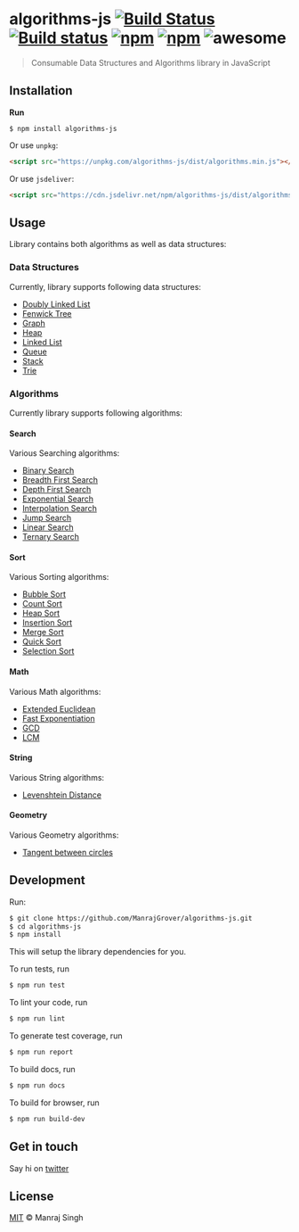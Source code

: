 # algorithms-js [![Build Status](https://travis-ci.org/ManrajGrover/algorithms-js.svg?branch=master)](https://travis-ci.org/ManrajGrover/algorithms-js) [![Build status](https://ci.appveyor.com/api/projects/status/6l0vybrb4y0c7eh8?svg=true)](https://ci.appveyor.com/project/ManrajGrover/algorithms-js) [![npm](https://img.shields.io/npm/v/algorithms-js.svg?maxAge=2592000?style=flat-square)](https://www.npmjs.com/package/algorithms-js) [![npm](https://img.shields.io/npm/dt/algorithms-js.svg?maxAge=2592000?style=flat-square)](https://www.npmjs.com/package/algorithms-js) ![awesome](https://img.shields.io/badge/awesome-yes-green.svg)
> Consumable Data Structures and Algorithms library in JavaScript

## Installation

**Run**

```shell
$ npm install algorithms-js
```

Or use `unpkg`:

```html
<script src="https://unpkg.com/algorithms-js/dist/algorithms.min.js"></script>
```

Or use `jsdeliver`:

```html
<script src="https://cdn.jsdelivr.net/npm/algorithms-js/dist/algorithms.min.js"></script>
```

## Usage
Library contains both algorithms as well as data structures:

### Data Structures
Currently, library supports following data structures:

- [Doubly Linked List](https://github.com/ManrajGrover/algorithms-js/blob/master/src/data-structures/doubly_linked_list.js)
- [Fenwick Tree](https://github.com/ManrajGrover/algorithms-js/blob/master/src/data-structures/fenwick_tree.js)
- [Graph](https://github.com/ManrajGrover/algorithms-js/blob/master/src/data-structures/graph.js)
- [Heap](https://github.com/ManrajGrover/algorithms-js/blob/master/src/data-structures/heap.js)
- [Linked List](https://github.com/ManrajGrover/algorithms-js/blob/master/src/data-structures/linked_list.js)
- [Queue](https://github.com/ManrajGrover/algorithms-js/blob/master/src/data-structures/queue.js)
- [Stack](https://github.com/ManrajGrover/algorithms-js/blob/master/src/data-structures/stack.js)
- [Trie](https://github.com/ManrajGrover/algorithms-js/blob/master/src/data-structures/trie.js)

### Algorithms
Currently library supports following algorithms:

#### Search
Various Searching algorithms:

- [Binary Search](https://github.com/ManrajGrover/algorithms-js/blob/master/src/algorithms/search/binary_search.js)
- [Breadth First Search](https://github.com/ManrajGrover/algorithms-js/blob/master/src/algorithms/search/breadth_first_search.js)
- [Depth First Search](https://github.com/ManrajGrover/algorithms-js/blob/master/src/algorithms/search/depth_first_search.js)
- [Exponential Search](https://github.com/ManrajGrover/algorithms-js/blob/master/src/algorithms/search/exponential_search.js)
- [Interpolation Search](https://github.com/ManrajGrover/algorithms-js/blob/master/src/algorithms/search/interpolation_search.js)
- [Jump Search](https://github.com/ManrajGrover/algorithms-js/blob/master/src/algorithms/search/jump_search.js)
- [Linear Search](https://github.com/ManrajGrover/algorithms-js/blob/master/src/algorithms/search/linear_search.js)
- [Ternary Search](https://github.com/ManrajGrover/algorithms-js/blob/master/src/algorithms/search/ternary_search.js)

#### Sort
Various Sorting algorithms:

- [Bubble Sort](https://github.com/ManrajGrover/algorithms-js/blob/master/src/algorithms/sort/bubble_sort.js)
- [Count Sort](https://github.com/ManrajGrover/algorithms-js/blob/master/src/algorithms/sort/count_sort.js)
- [Heap Sort](https://github.com/ManrajGrover/algorithms-js/blob/master/src/algorithms/sort/heap_sort.js)
- [Insertion Sort](https://github.com/ManrajGrover/algorithms-js/blob/master/src/algorithms/sort/insertion_sort.js)
- [Merge Sort](https://github.com/ManrajGrover/algorithms-js/blob/master/src/algorithms/sort/merge_sort.js)
- [Quick Sort](https://github.com/ManrajGrover/algorithms-js/blob/master/src/algorithms/sort/quick_sort.js)
- [Selection Sort](https://github.com/ManrajGrover/algorithms-js/blob/master/src/algorithms/sort/selection_sort.js)

#### Math
Various Math algorithms:

- [Extended Euclidean](https://github.com/ManrajGrover/algorithms-js/blob/master/src/algorithms/math/extended_euclidean.js)
- [Fast Exponentiation](https://github.com/ManrajGrover/algorithms-js/blob/master/src/algorithms/math/fast_exp.js)
- [GCD](https://github.com/ManrajGrover/algorithms-js/blob/master/src/algorithms/math/gcd.js)
- [LCM](https://github.com/ManrajGrover/algorithms-js/blob/master/src/algorithms/math/lcm.js)

#### String
Various String algorithms:

- [Levenshtein Distance](https://github.com/ManrajGrover/algorithms-js/blob/master/src/algorithms/string/levenshtein_distance.js)

#### Geometry
Various Geometry algorithms:

- [Tangent between circles](https://github.com/ManrajGrover/algorithms-js/blob/master/src/algorithms/geometry/tangent_between_circles.js)

## Development

Run:

```sh
$ git clone https://github.com/ManrajGrover/algorithms-js.git
$ cd algorithms-js
$ npm install
```

This will setup the library dependencies for you.

To run tests, run

```sh
$ npm run test
```

To lint your code, run

```sh
$ npm run lint
```

To generate test coverage, run

```sh
$ npm run report
```

To build docs, run

```sh
$ npm run docs
```

To build for browser, run

```sh
$ npm run build-dev
```

## Get in touch
Say hi on [twitter](https://twitter.com/manrajsgrover)

## License

[MIT](https://github.com/ManrajGrover/algorithms-js/blob/master/LICENSE) © Manraj Singh
